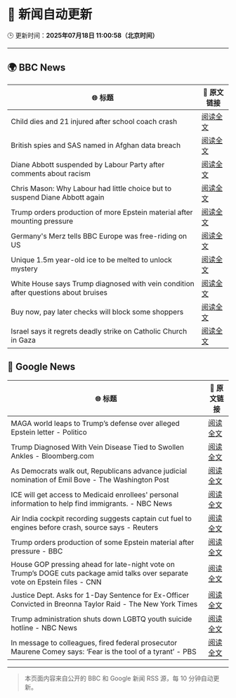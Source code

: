 # 🧠 新闻自动更新

🕒 更新时间：**2025年07月18日 11:00:58（北京时间）**

---

## 🌍 BBC News

| 🌐 标题 | 🔗 原文链接 |
|--------|-------------|
| Child dies and 21 injured after school coach crash | [阅读全文](https://www.bbc.com/news/articles/ckg538x0lm5o) |
| British spies and SAS named in Afghan data breach | [阅读全文](https://www.bbc.com/news/articles/cj4ek9njknvo) |
| Diane Abbott suspended by Labour Party after comments about racism | [阅读全文](https://www.bbc.com/news/articles/c4g8v33g1dgo) |
| Chris Mason: Why Labour had little choice but to suspend Diane Abbott again | [阅读全文](https://www.bbc.com/news/articles/cz9k7yje44eo) |
| Trump orders production of more Epstein material after mounting pressure | [阅读全文](https://www.bbc.com/news/articles/c9w1014rlq9o) |
| Germany's Merz tells BBC Europe was free-riding on US | [阅读全文](https://www.bbc.com/news/articles/ckg6v0pk964o) |
| Unique 1.5m year-old ice to be melted to unlock mystery | [阅读全文](https://www.bbc.com/news/articles/c5ygwd6yj28o) |
| White House says Trump diagnosed with vein condition after questions about bruises | [阅读全文](https://www.bbc.com/news/articles/c1jw1pdyp0jo) |
| Buy now, pay later checks will block some shoppers | [阅读全文](https://www.bbc.com/news/articles/cwygjvd67plo) |
| Israel says it regrets deadly strike on Catholic Church in Gaza | [阅读全文](https://www.bbc.com/news/articles/cy8ge7vllw9o) |

## 📰 Google News

| 🌐 标题 | 🔗 原文链接 |
|--------|-------------|
| MAGA world leaps to Trump’s defense over alleged Epstein letter - Politico | [阅读全文](https://news.google.com/rss/articles/CBMid0FVX3lxTE90RUdvMFl0QnZyeGw4VWRuUUdqQVdZQTNUT2JYaHM4aGZiQWhQN3hjOHc0enNtZC00ckc4aEFxd19FVnVORkxNR0xvVFhaR0RDallWd0hVUEdMcVUxalctaTQxYmpwdnhtMnlZWTZWMjNPWWlxUWFr?oc=5) |
| Trump Diagnosed With Vein Disease Tied to Swollen Ankles - Bloomberg.com | [阅读全文](https://news.google.com/rss/articles/CBMiqwFBVV95cUxPWWFxMUk2S0ZWTTU1QjZxQjhqNHdveU9tM1YzRlVJSE90NE1VYmI0WE1LWGRJZzZZN1h6NE5sV3gxU0xWRXhCQVI4QlRheVYzWXNic0QxTHlWaU5vdWk5cEZ3Vm0xWWZMUW9ZSzJJWUt1T0xDbmRXZTBpclp3bjRHLTRfLTVwd3FVX1BhYjNaM0dPdDlsX3FrUXhUcXBSMmtIeUhpSDdFRjBJSXM?oc=5) |
| As Democrats walk out, Republicans advance judicial nomination of Emil Bove - The Washington Post | [阅读全文](https://news.google.com/rss/articles/CBMirAFBVV95cUxQTEpZUU9VeTNvNVAxZzNWdlJMRTFlYkZRa1EzOXE4R1NXb1VBUnQtWFNrTHNfUEZ5Rlc5LXRndzdkSWdzYTB6NGs5aGFrVFNKUjdnLXkzUHRrWFAwazZvdVhHRkp1QlFDUVYxamRrX3M5QVYtT0hhNjZiUC0yOVkyUUdXYnAya29YV1JaRW1BVzRvdFdyZ1pYcXZ0Q0hSYjllcjRWTjdiT0czZUNU?oc=5) |
| ICE will get access to Medicaid enrollees' personal information to help find immigrants. - NBC News | [阅读全文](https://news.google.com/rss/articles/CBMijgFBVV95cUxQdVZJaVlOSVg0OWljcC1GV0hyazl4a1lNWjVSZDNvR1FtSEtBX1ZSZFQ1M1FrOHBXVWR6Y1BQd1I1SnA0bEFRalIzeklIWlJQSFJtVENCNEdGR3lHam5aNFR6eXZ3ZzVEdmRseDQ2NFNCT05DUTQ1bERzT1ZJMGRaMWViTHE2SksxdGV4YlFn0gFWQVVfeXFMT1RTMzk1TTFKNjR4ZjB0a2ZQX2VjMHpwdkZpVHVNNHEwSFVsQzVSLW1UeDlkODdpblFSVnAzQzJ2VV85Q0pOOVpYRndEdklvdThwNDcwV2c?oc=5) |
| Air India cockpit recording suggests captain cut fuel to engines before crash, source says - Reuters | [阅读全文](https://news.google.com/rss/articles/CBMi0wFBVV95cUxPUkphZWF5Z2RreVQ5bTFWczZQNEZrQnlpb3JrYTBBRmxJbHk0YVZfWWRWNDh5RklQVFUxeTdZa2tYOTF4S1hhSmFzRllLOTRSck5fZEtmR1RoRFY5c1Y5ZTNNOTNJZWpPMVpya3pJZkl6bEFlRFg4dEFTRk41RWNCdTd1ZWhMc2hNcHNZbXVveEhUYmtuSW0wV0NVaW1qMEFyaC1LbUJEUVc4azZMWDJZb0w5Wi1hY2ZrbXF2NUVpbUZiYzRUNk9yT3RkNXV6TTRoWF9j?oc=5) |
| Trump orders production of some Epstein material after pressure - BBC | [阅读全文](https://news.google.com/rss/articles/CBMiWkFVX3lxTE1xMjViTUZlM0Q3c1dlQXNSR1FSSUFxY3lkVkdKZlhtRzR6WEcyYlNjU1ktbjhUd3VvMktiam11ZFFHZ1QwNXdCWFZNUU82U0FVVkNPRENibUY4QdIBX0FVX3lxTE5TQ3NJSnUyWjJhWHNzcXBGNE1BZDFfYWpQV1VrNG9sYWZEc1g0QWhVSFFFQ2JlTnRFa2NmNHVFXzlfVnNqSEZyT0F1T1owS3VkcWRacXdrNzAwdW1GX1Br?oc=5) |
| House GOP pressing ahead for late-night vote on Trump’s DOGE cuts package amid talks over separate vote on Epstein files - CNN | [阅读全文](https://news.google.com/rss/articles/CBMidEFVX3lxTE81QlUwUjRkMzdhSjBWblhRWFlHaGF5aHRlcVlqQkRha2pDaktxWkt4ZUFzQjRITXlsZWdBLUhDdGQzRnhTY1UwYmswTVRXNE9fVmw3OU44bzFkbTdWaV9qTlJiZGFUalJhZ1pKQXVUakZkRDFi0gF6QVVfeXFMTkNhZm5WTDJvWmZYQ25veDZjemNNZ0xZWUdCOHpmYlpkSHdTS3plbktOUldEUm1feXZVRkFFY1RfZUhZZ0ZTTWFyTTVrU2dJaFhPRlp6eVBNdnltTHZGVWVhMzI2WGkzV1hxMzl2ZkVoWEpnd3VRQ2ZPaEE?oc=5) |
| Justice Dept. Asks for 1-Day Sentence for Ex-Officer Convicted in Breonna Taylor Raid - The New York Times | [阅读全文](https://news.google.com/rss/articles/CBMirgFBVV95cUxQdTJ0SW9odEh1VDdaX1NQb3FKeUNETkNOMFBvZUFYVmZmN0sweEtaQzNfNkxKTk9ISktNRjdSaENiUV82MjAzelM4bUIzeWxPb0hUdldKbmVEWklpQUM5eDFLQjNkR1d4c194Z002MkhxZ1R5TmZBcjI3YnZZajNKak9VcUNmaTZvUHZrT3pTZkdBZnJkNWYxWW50Q0g5UV85VHpjRXBNLW53cEZLTUE?oc=5) |
| Trump administration shuts down LGBTQ youth suicide hotline - NBC News | [阅读全文](https://news.google.com/rss/articles/CBMinAFBVV95cUxPQkJFbHJBSFMzd1pxMi1vREozSVBaM2JUNEoyakkxTHlIU2ZJS19wZUhiZGVaNWQxeWg1QWhBdjJ3MmJYbXhNbkRQcmZ4X3hPaVZWQzEzTkRzLUpZZHE0NHJMQjJieW5KdGRqSlVuWTRDWjgtb1ZWZ3E5eDJubldxWDdzLThobGx1U1ZiYS0xZ0xvNmFiX1M0SWxmNzfSAVZBVV95cUxNbi01R1dEbWg5X2tGc2hWUmZySDFqcUswbHdhX2IzT2ktS3ZzVVVJT2RBUXJzVHFrTFh0anhMTDNvMUtoTXA1cVNfUXpsMW5JZTBNalJhUQ?oc=5) |
| In message to colleagues, fired federal prosecutor Maurene Comey says: ‘Fear is the tool of a tyrant’ - PBS | [阅读全文](https://news.google.com/rss/articles/CBMipgFBVV95cUxNcWtFWnI3TU1sb1FBbms2YXFqMS1Qckw1STlIemN5SFVpYzNjR1JHYVlQMFU4SFVqZkduUkIzcWVheG5MZnRtRFl5bGVGUGxYcWtWMXpKdFFtd1VOVUhRU0ltcDVFN3JpWEFLZ01Td0prZGNvYVdORTBEZEFJTUZTaWlWdzZWNDM0UEpuM2ZYT1B4QTZURzRxeUxqeTEtUDZIYmIycF9n0gGrAUFVX3lxTE43Zk9yand2ZmpQZ0lwYTVyTHV6Q2tfUnNSSmliZ0JORGpKVURKeWY0U1k5TWd1d0pHVzIzZlR4MWNvaFR6em84NGJpRmxyVDBPS3NSbmp5Z19IT1ZVVjdfTExlajZvT2wxWi1CMFVmVGpBR2dnYUNDS0dqUXktNHhUVVFMNzhOdHlYcWh3UldVVXVsQ0IxZEdNTm1pR18tdWl1aVQ2c3RxWU5yZw?oc=5) |

---
> 本页面内容来自公开的 BBC 和 Google 新闻 RSS 源，每 10 分钟自动更新。